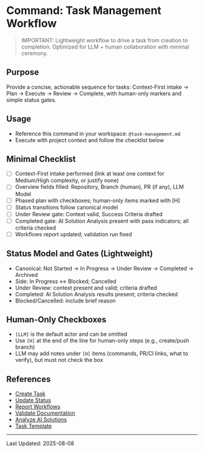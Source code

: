 # Command: Task Management Workflow

> IMPORTANT: Lightweight workflow to drive a task from creation to completion. Optimized for LLM + human collaboration with minimal ceremony.

## Purpose

Provide a concise, actionable sequence for tasks: Context-First intake → Plan → Execute → Review → Complete, with human-only markers and simple status gates.

## Usage

- Reference this command in your workspace: `@task-management.md`
- Execute with project context and follow the checklist below

## Minimal Checklist

- [ ] Context-First intake performed (link at least one context for Medium/High complexity, or justify none)
- [ ] Overview fields filled: Repository, Branch (human), PR (if any), LLM Model
- [ ] Phased plan with checkboxes; human-only items marked with [H]
- [ ] Status transitions follow canonical model
- [ ] Under Review gate: Context valid, Success Criteria drafted
- [ ] Completed gate: AI Solution Analysis present with pass indicators; all criteria checked
- [ ] Workflows report updated; validation run fixed

## Status Model and Gates (Lightweight)

- Canonical: Not Started → In Progress → Under Review → Completed → Archived
- Side: In Progress ↔ Blocked; Cancelled
- Under Review: context present and valid; criteria drafted
- Completed: AI Solution Analysis results present; criteria checked
- Blocked/Cancelled: include brief reason

## Human-Only Checkboxes

- `[LLM]` is the default actor and can be omitted
- Use `[H]` at the end of the line for human-only steps (e.g., create/push branch)
- LLM may add notes under `[H]` items (commands, PR/CI links, what to verify), but must not check the box

## References

- [Create Task](mdc:commands/create-task.md)
- [Update Status](mdc:commands/update-status.md)
- [Report Workflows](mdc:commands/report-workflows.md)
- [Validate Documentation](mdc:commands/validate-documentation.md)
- [Analyze AI Solutions](mdc:commands/analyze-ai-solutions.md)
- [Task Template](mdc:templates/task-template.md)

---

Last Updated: 2025-08-08
